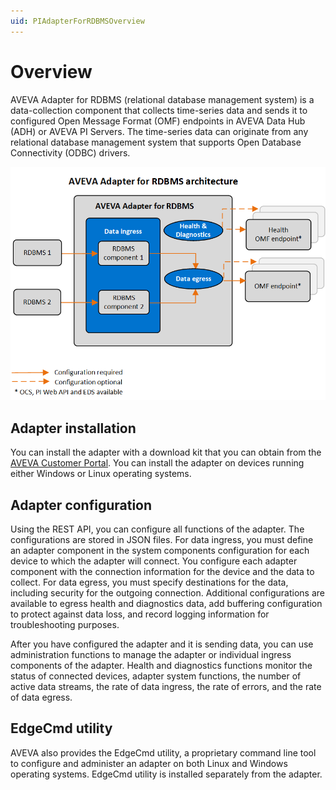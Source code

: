 ```yaml
---
uid: PIAdapterForRDBMSOverview
---
```


# Overview

AVEVA Adapter for RDBMS (relational database management system) is a data-collection component that collects time-series data and sends it to configured Open Message Format (OMF) endpoints in AVEVA Data Hub (ADH) or AVEVA PI Servers. The time-series data can originate from any relational database management system that supports Open Database Connectivity (ODBC) drivers.

![AVEVA Adapter for RDBMS architecture](images/aveva-adapter-for-rdbms-architecture-diagram.png)

## Adapter installation

You can install the adapter with a download kit that you can obtain from the [AVEVA Customer Portal](https://my.osisoft.com/). You can install the adapter on devices running either Windows or Linux operating systems.

## Adapter configuration

Using the REST API, you can configure all functions of the adapter. The configurations are stored in JSON files. For data ingress, you must define an adapter component in the system components configuration for each device to which the adapter will connect. You configure each adapter component with the connection information for the device and the data to collect. For data egress, you must specify destinations for the data, including security for the outgoing connection. Additional configurations are available to egress health and diagnostics data, add buffering configuration to protect against data loss, and record logging information for troubleshooting purposes.

After you have configured the adapter and it is sending data, you can use administration functions to manage the adapter or individual ingress components of the adapter. Health and diagnostics functions monitor the status of connected devices, adapter system functions, the number of active data streams, the rate of data ingress, the rate of errors, and the rate of data egress.

## EdgeCmd utility

AVEVA also provides the EdgeCmd utility, a proprietary command line tool to configure and administer an adapter on both Linux and Windows operating systems. EdgeCmd utility is installed separately from the adapter.
